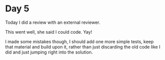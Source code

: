 # Day 5

Today I did a review with an external reviewer.

This went well, she said I could code. Yay!

I made some mistakes though, I should add one more simple tests, keep that material and build upon it, rather than just discarding the old code like I did and just jumping right into the solution.
